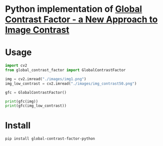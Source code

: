 # Python implementation of [Global Contrast Factor - a New Approach to Image Contrast](https://www.vrvis.at/publications/pdfs/PB-VRVis-2005-035.pdf)

# Usage

```python
import cv2
from global_contrast_factor import GlobalContrastFactor

img = cv2.imread("./images/img1.png")
img_low_contrast = cv2.imread("./images/img_contrast50.png")

gfc = GlobalContrastFactor()

print(gfc(img))
print(gfc(img_low_contrast))
```

# Install
```bash
pip install global-contrast-factor-python
```